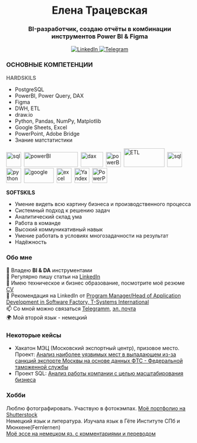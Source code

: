 <div id="header" align="center">
	<h1>Елена Трацевская</h1>
	<h3>BI-разработчик, создаю отчёты в комбинации инструментов Power BI & Figma</h3>
</div>

<div id="socials" align="center">
	<a href="https://www.linkedin.com/in/elena-tratsevskaya-a0bb3342/">
		<img src="https://img.shields.io/badge/LinkedIn-blue?style=for-the-badge&logo=linkedin&logoColor=white" alt="LinkedIn"/>
	<a href="https://www.t.me/rubachkaVcvetochek">
		<img src="https://img.shields.io/badge/Telegram-blue?style=for-the-badge&logo=telegram&logoColor=white" alt="Telegram"/>
	</a>
</div>

### ОСНОВНЫЕ КОМПЕТЕНЦИИ

<span style="color:#696969">**HARDSKILS**</span>
- PostgreSQL
- PowerBI, Power Query, DAX
- Figma
- DWH, ETL
- draw.io
- Python, Pandas, NumPy,  Matplotlib 
- Google Sheets, Excel
- PowerPoint, Adobe Bridge	
- Знание матстатистики

<img src="https://cdn.jsdelivr.net/gh/devicons/devicon/icons/postgresql/postgresql-original.svg" title="sql" width="40" height="40"/>&nbsp;
<img src="https://maps-for-excel.com/wp-content/uploads/2017/03/power-bi-animated-800x250.gif" title="powerBI" width="145" height="40"/>&nbsp;
<img src="https://banner2.cleanpng.com/20180629/eiq/kisspng-power-bi-data-analysis-expressions-power-pivot-bus-delimiter-5b36b79846c355.7557055115303126002899.jpg" title="dax" width="60" height="40"/>&nbsp;
<img src="https://assets.asana.biz/transform/ba9b63a3-f255-4088-b5fe-14ab4628f50b/logo-app-figma" title="powerBI" width="40" height="40"/>&nbsp;
<img src="https://1.bp.blogspot.com/-j9obKaTAIFw/X2wWtmN0GmI/AAAAAAABGKQ/4xp2DEp3Dt8qc_wu-esmzTvEId8O9e4LACLcBGAsYHQ/w1200-h630-p-k-no-nu/Data%2BWarehousing%2BAdopts%2Bthe%2BPrinciples%2Bof%2BFederalism.jpg" title="ETL" width="110" height="50"/>&nbsp;
<img src="https://upload.wikimedia.org/wikipedia/commons/thumb/3/3e/Diagrams.net_Logo.svg/1200px-Diagrams.net_Logo.svg.png" title="sql" width="40" height="40"/>&nbsp;
<img src="https://s3.dualstack.us-east-2.amazonaws.com/pythondotorg-assets/media/files/python-logo-only.svg" title="python" width="40" height="40"/>&nbsp;
<img src="https://pvtest.ru/wp-content/uploads/8/c/5/8c5c3e565fdff8cc07b3e5885c5ce9b2.jpeg" title="google" width="80" height="40"/>&nbsp;
<img src="https://w7.pngwing.com/pngs/619/922/png-transparent-microsoft-excel-illustration-microsoft-excel-microsoft-office-macos-excel-rectangle-logo-microsoft.png" title="excel" width="40" height="40"/>&nbsp;
<img src="https://336118.selcdn.ru/Gutsy-Culebra/products/Yandex-DataLens-Logo.png" title="Yandex-DataLens" width="40" height="40"/>&nbsp;
<img src="https://upload.wikimedia.org/wikipedia/commons/3/3b/Microsoft_PowerPoint_Logo.png" title="PowerPoint" width="40" height="40"/>&nbsp;
	

**SOFTSKILS**
- Умение видеть всю картину бизнеса и производственного процесса
- Системный подход к решению задач
- Аналитический склад ума
- Работа в команде
- Высокий коммуникативный навык
- Умение работать в условиях многозадачности на результат
- Надёжность

### Обо мне<br>
🌱 Владею **BI & DA** инструментами<br>
📝 Регулярно пишу статьи на [LinkedIn](https://www.linkedin.com/in/elena-tratsevskaya-a0bb3342/)<br>
📄 Имею техническое и бизнес образование, посмотрите моё резюме [CV](https://disk.yandex.ru/i/7l2K5x0AeOrnPQ)<br>
📄 Рекомендация на LinkedIn от [Program Manager/Head of Application Development in Software Factory,    T-Systems International](https://www.linkedin.com/in/elena-tratsevskaya-a0bb3342/)<br>
📫 Со мной можно связаться [Telegramm](https://www.t.me/elena_trr), [эл. почта](mailto:elena-ne@list.ru)<br>
🌍 Мой второй язык - немецкий<br>

### Некоторые кейсы
- Хакатон МЭЦ (Московский экспортный центр), призовое место.<br>Проект:
[Анализ наиболее уязвимых мест в выпадающем из-за санкций экспорте Москвы на основе данных ФТС - Федеральной таможенной службы](https://docs.google.com/spreadsheets/d/15KC6h2NDxStrkNJAvQLOxy9itxK1qdTNCzO5R8ywO1Y/edit#gid=1492720701)
- Проект SQL: [Анализ работы компании с целью масштабирования бизнеса](https://docs.google.com/document/d/1Ix89fG4nWibCJfOFcJwpOQcSqrW2ntnRdz_qAmhKg9I/edit#)

### Хобби<br>
Люблю фотографировать. Участвую в фотокэмпах. [Моё портфолио на Shutterstock](https://www.shutterstock.com/ru/g/Elena_Tr/sets)<br>
Немецкий язык и литература. Изучала язык в Гёте Институте СПб и Мюнхене(Fernlernen)<br> [Моё эссе на немецком яз. с комментариями и переводом](https://hhhhhhhhl.livejournal.com/50163.html)<br>
